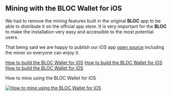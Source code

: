 ## **Mining with the BLOC Wallet for iOS**

We had to remove the mining features built in the original **BLOC** app to be able to distribute it on the official app store. It is very important for the **BLOC** to make the installation very easy and accessible to the most potential users.

That being said we are happy to publish our iOS app [open source](https://github.com/furiousteam/BLOC-iOS-wallet) including the miner so everyone can enjoy it.

[How to build the BLOC Wallet for iOS](../wallets/BLOC-iOS-wallet-xcode.md)
[How to build the BLOC Wallet for iOS](../wallets/BLOC-iOS-wallet-xcode)
[How to build the BLOC Wallet for iOS](/wallets/BLOC-iOS-wallet-xcode.md)


How to mine using the BLOC Wallet for iOS

[![How to mine using the BLOC Wallet for iOS](../wallets/images/iOS-wallet/BLOC-IOS-WALLET-MINING-VIDEO-GUIDE.jpg)](https://www.youtube.com/watch?v=4dYKJW3olOk)